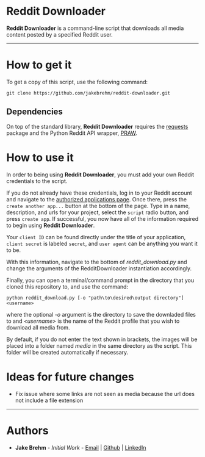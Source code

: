 # Reddit Downloader

**Reddit Downloader** is a command-line script that downloads all media content posted by a specified Reddit user.

---

# How to get it

To get a copy of this script, use the following command:
```
git clone https://github.com/jakebrehm/reddit-downloader.git
```

## Dependencies

On top of the standard library, **Reddit Downloader** requires the [requests](https://github.com/psf/requests) package and the Python Reddit API wrapper, [PRAW](https://github.com/praw-dev/praw).

# How to use it

In order to being using **Reddit Downloader**, you must add your own Reddit credentials to the script.

If you do not already have these credentials, log in to your Reddit account and navigate to the [authorized applications page](https://www.reddit.com/prefs/apps). Once there, press the `create another app...` button at the bottom of the page. Type in a name, description, and urls for your project, select the `script` radio button, and press `create app`. If successful, you now have all of the information required to begin using **Reddit Downloader**.

Your `client ID` can be found directly under the title of your application, `client secret` is labeled `secret`, and `user agent` can be anything you want it to be.

With this information, navigate to the bottom of *reddit_download.py* and change the arguments of the RedditDownloader instantiation accordingly.

Finally, you can open a terminal/command prompt in the directory that you cloned this repository to, and use the command:
```
python reddit_download.py [-o "path\to\desired\output directory"] <username>
```
where the optional *-o* argument is the directory to save the downladed files to and *\<username>* is the name of the Reddit profile that you wish to download all media from.

By default, if you do not enter the text shown in brackets, the images will be placed into a folder named *media* in the same directory as the script. This folder will be created automatically if necessary.

# Ideas for future changes
- Fix issue where some links are not seen as media because the url does not include a file extension

---

# Authors
- **Jake Brehm** - *Initial Work* - [Email](mailto:jbrehm@tactair.com) | [Github](http://github.com/jakebrehm) | [LinkedIn](http://linkedin.com/in/jacobbrehm)
